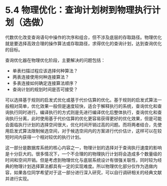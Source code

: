 # 5.4 物理优化：查询计划树到物理执行计划（选做）

代数优化改变查询语句中操作的次序和组合，但不涉及底层的存取路径。物理优化就是要选择高效合理的操作算法或存取路径，求得优化的查询计划，达到查询优化的目标。

查询优化器在物理优化阶段，主要解决的问题包括：

- 单表扫描过程应该选择何种算法？
- 两表连接使用何种连接算法？
- 多表连接如何确定连接算法顺序？
- 查询计划的规划时间是否可接受？

可以选择基于规则的启发式优化或基于代价估算的优化。基于规则的启发式算法一般相对简单，优化效果一般但是速度较快，适合于解释执行的系统，查询优化和查询执行同时进行。编译执行的方式则是先进行编译优化后整体执行，查询优化和查询执行分离，此时使用基于代价估算的优化更容易获得更好的优化效果，但是可能会面临执行计划的选择空间很大，优化时间开销过高的问题。而将两者结合，先使用启发式算法限制候选空间，对于候选空间内的方案进行代价估计，这样可以在较短时间内获得一个相对较优的执行计划。

这一部分是数据库系统的核心内容之一，物理计划的选择对于查询执行速度的影响是十分巨大的。很多情况下，一个不合理的的物理执行计划将会造成多个数量级的时间和空间开销。但是考虑到物理优化与底层系统设计有很强关联性，同时较为经典的物理计划选择算法都具有一定的实现难度。所以物理优化部分仅作为选做内容，如果各位同学希望对于这一部分进行深入研究，可以自行调研相关的经典文献并进行实现。